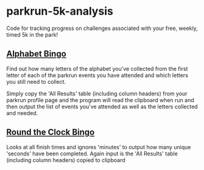 # parkrun-5k-analysis

Code for tracking progress on challenges associated with your free, weekly, timed 5k in the park!


## [Alphabet Bingo](https://github.com/martin-kerr/parkrun-5k-analysis/blob/main/alphabet-bingo.py)
Find out how many letters of the alphabet you've collected from the first letter of each of the parkrun events you have attended and which letters you still need to collect.

Simply copy the 'All Results' table (including column headers) from your parkrun profile page and the program will read the clipboard when run and then output the list of events you've attended as well as the letters collected and needed.

## [Round the Clock Bingo](https://github.com/martin-kerr/parkrun-5k-analysis/blob/main/round-the-clock-bingo.py)
Looks at all finish times and ignores 'minutes' to output how many unique 'seconds' have been completed. Again input is the 'All Results' table (including column headers) copied to clipboard
